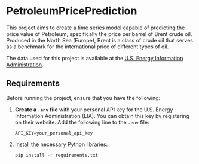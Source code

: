 # PetroleumPricePrediction

This project aims to create a time series model capable of predicting the price value of Petroleum, specifically the price per barrel of Brent crude oil. Produced in the North Sea (Europe), Brent is a class of crude oil that serves as a benchmark for the international price of different types of oil.

The data used for this project is available at the [U.S. Energy Information Administration](https://www.eia.gov/).

## Requirements

Before running the project, ensure that you have the following:

1. **Create a `.env` file** with your personal API key for the U.S. Energy Information Administration (EIA). You can obtain this key by registering on their website. Add the following line to the `.env` file:
    ```
    API_KEY=your_personal_api_key
    ```

2. Install the necessary Python libraries:
    ```bash
    pip install -r requirements.txt
    ```
